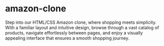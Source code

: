 # amazon-clone
Step into our HTML/CSS Amazon clone, where shopping meets simplicity. With a familiar layout and intuitive design, browse through a vast catalog of products, navigate effortlessly between pages, and enjoy a visually appealing interface that ensures a smooth shopping journey.
